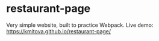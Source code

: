 # restaurant-page

Very simple website, built to practice Webpack.
Live demo: https://kmitova.github.io/restaurant-page/ 
